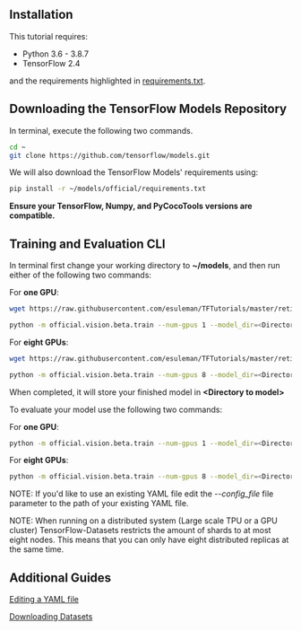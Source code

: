 ## Installation

This tutorial requires:

- Python 3.6 - 3.8.7
- TensorFlow 2.4

and the requirements highlighted in [requirements.txt](https://github.com/tensorflow/models/blob/master/official/requirements.txt).

## Downloading the TensorFlow Models Repository

In terminal, execute the following two commands. 

```bash
cd ~
git clone https://github.com/tensorflow/models.git
```

We will also download the TensorFlow Models' requirements using:

```bash
pip install -r ~/models/official/requirements.txt
```

**Ensure your TensorFlow, Numpy, and PyCocoTools versions are compatible.**

## Training and Evaluation CLI

In terminal first change your working directory to **~/models**, and then run either of the following two commands:

For **one GPU**:

```bash
wget https://raw.githubusercontent.com/esuleman/TFTutorials/master/retinanet_tfds_one_gpu.yaml

python -m official.vision.beta.train --num-gpus 1 --model_dir=<Directory to model> --mode=train_eval --experiment=retinanet_resnetfpn_coco --config_file="retinanet_tfds_one_gpu.yaml"
```

For **eight GPUs**:

```bash
wget https://raw.githubusercontent.com/esuleman/TFTutorials/master/retinanet_tfds_eight_gpu.yaml

python -m official.vision.beta.train --num-gpus 8 --model_dir=<Directory to model> --mode=train_eval --experiment=retinanet_resnetfpn_coco --config_file="retinanet_tfds_eight_gpu.yaml"
```

When completed, it will store your finished model in **\<Directory to model\>**

To evaluate your model use the following two commands:

For **one GPU**:

```bash
python -m official.vision.beta.train --num-gpus 1 --model_dir=<Directory to model> --mode=eval --experiment=retinanet_resnetfpn_coco --config_file="retinanet_tfds_one_gpu.yaml"
```

For **eight GPUs**:

```bash
python -m official.vision.beta.train --num-gpus 8 --model_dir=<Directory to model> --mode=eval --experiment=retinanet_resnetfpn_coco --config_file="retinanet_tfds_eight_gpu.yaml"
```

NOTE: If you'd like to use an existing YAML file edit the *--config_file* file parameter to the path of your existing YAML file.

NOTE: When running on a distributed system (Large scale TPU or a GPU cluster) TensorFlow-Datasets restricts the amount of shards to at most eight nodes. This means that you can only have eight distributed replicas at the same time.

## Additional Guides

[Editing a YAML file](https://github.com/esuleman/TFTutorials/blob/master/Editing_YAML.md)

[Downloading Datasets](https://github.com/esuleman/TFTutorials/blob/master/downloading_datasets.md)
